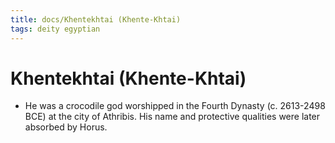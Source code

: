 ```yaml
---
title: docs/Khentekhtai (Khente-Khtai)
tags: deity egyptian
---
```


# Khentekhtai (Khente-Khtai)
- He was a crocodile god worshipped in the Fourth Dynasty (c. 2613-2498 BCE) at the city of Athribis. His name and protective qualities were later absorbed by Horus.